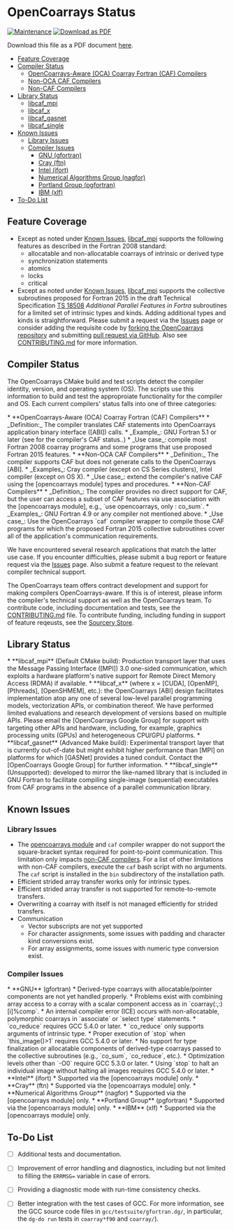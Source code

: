 <a name="top"> </a>

[This document is formatted with GitHub-Flavored Markdown.              ]:#
[For better viewing, including hyperlinks, read it online at            ]:#
[https://github.com/sourceryinstitute/opencoarrays/blob/master/STATUS.md]:#

OpenCoarrays Status
===================

[![Maintenance](https://img.shields.io/maintenance/yes/2017.svg?style=flat-square)](https://github.com/sourceryinstitute/opencoarrays/commits/master)
[![Download as PDF][pdf img]](http://md2pdf.herokuapp.com/sourceryinstitute/opencoarrays/blob/master/STATUS.pdf)

Download this file as a PDF document
[here](http://md2pdf.herokuapp.com/sourceryinstitute/opencoarrays/blob/master/STATUS.pdf).

 *  [Feature Coverage](#feature-coverage)
 *  [Compiler Status](#compiler-status)
     * [OpenCoarrays-Aware (OCA) Coarray Fortran (CAF) Compilers]
     * [Non-OCA CAF Compilers]
     * [Non-CAF Compilers]
 *  [Library Status](#libary-status)
     *  [libcaf_mpi]
     *  [libcaf_x]
     *  [libcaf_gasnet]
     *  [libcaf_single]
 *  [Known Issues](#known-issues)
     * [Library Issues](#library-issues)
     * [Compiler Issues](#compiler-issues)
         * [GNU (gfortran)]
         * [Cray (ftn)]
         * [Intel (ifort)]
         * [Numerical Algorithms Group (nagfor)]
         * [Portland Group (pgfortran)]
         * [IBM (xlf)]
 *  [To-Do List](#to-do-list)

Feature Coverage
----------------

 * Except as noted under [Known Issues], [libcaf_mpi] supports the following features as described
   in the Fortran 2008 standard:
     * allocatable and non-allocatable coarrays of intrinsic or derived type
     * synchronization statements
     * atomics
     * locks
     * critical
 * Except as noted under [Known Issues], [libcaf_mpi] supports the collective
   subroutines proposed for Fortran 2015 in the draft Technical Specification
   [TS 18508] _Additional Parallel Features in Fortra_ subroutines for a limited
   set of intrinsic types and kinds.  Adding additional types and kinds is
   straightforward.  Please submit a request via the [Issues] page or consider
   adding the requisite code by [forking the OpenCoarrays repository] and submitting
   [pull request via GitHub]. Also see [CONTRIBUTING.md] for more information.

Compiler Status
---------------

The OpenCoarrays CMake build and test scripts detect the compiler identity, version, and operating system (OS).  The scripts use this information to build and test the approproiate functionality for the compiler and OS. Each current compilers' status falls into one of three categories:

<a name="oca-caf-compilers">
 * **OpenCoarrays-Aware (OCA) Coarray Fortran (CAF) Compilers**</a>
     * _Definition:_ The compiler translates CAF statements into OpenCoarrays application binary interface ([ABI]) calls.
     * _Example_: GNU Fortran 5.1 or later (see <https://gcc.gnu.org/wiki/Coarray> for the compiler's CAF status..)
     * _Use case_: compile most Fortran 2008 coarray programs and some programs that use proposed Fortran 2015 features.
<a name="non-oca-caf-compilers">
 * **Non-OCA CAF Compilers**</a>
     * _Definition:_ The compiler supports CAF but does not generate calls to the OpenCoarrays [ABI].
     * _Examples_: Cray compiler (except on CS Series clusters), Intel compiler (except on OS X).
     * _Use case_: extend the compiler's native CAF using the [opencoarrays module] types and procedures.
<a name="non-caf-compilers">
 * **Non-CAF Compilers**</a>
     * _Definition_: The compiler provides no direct support for CAF, but the user can access a subset of CAF features via use association with the [opencoarrays module], e.g., `use opencoarrays, only : co_sum`.
     * _Examples_: GNU Fortran 4.9 or any compiler not mentioned above.
     * _Use case_: Use the OpenCoarrays `caf` compiler wrapper to compile those CAF  programs for which the proposed Fortran 2015 collective subroutines cover all of the application's communication requirements.

We have encountered several research applications that match the latter use case.  If you encounter difficulties, please submit a bug report or feature request via the [Issues] page. Also submit a feature request to the relevant compiler technical support.

The OpenCoarrays team offers contract development and support for making compilers OpenCoarrays-aware.  If this is of interest, please inform the compiler's technical support as well as the OpenCoarrays team.   To contribute code, including documentation and tests, see the [CONTRIBUTING.md] file.  To contribute funding, including funding in support of feature reqeusts, see the [Sourcery Store].

Library Status
--------------

<a name="libcaf-mpi">
* **libcaf_mpi**</a> (Default CMake build): Production transport layer that uses
  the Message Passing Interface ([MPI]) 3.0 one-sided communication, which
  exploits a hardware platform's native support for Remote Direct Memory
  Access (RDMA) if available.
<a name="libcaf-x">
* **libcaf_x**</a> (where x = [CUDA], [OpenMP], [Pthreads], [OpenSHMEM], etc.): the
  OpenCoarrays [ABI] design facilitates implementation atop any one of several
  low-level parallel programming models, vectorization APIs, or combination
  thereof. We have performed limited evaluations and research development of
  versions based on multiple APIs.  Please email the [OpenCoarrays Google Group]
  for support with targeting other APIs and hardware, including, for example,
  graphics processing units (GPUs) and heterogeneous CPU/GPU platforms.
<a name="libcaf-gasnet">
* **libcaf_gasnet**</a> (Advanced Make build): Experimental transport layer that
  is currently out-of-date but might exhibit higher performance than [MPI] on
  platforms for which [GASNet] provides a tuned conduit.  Contact the
  [OpenCoarrays Google Group] for further information.
<a name="libcaf-single">
* **libcaf_single**</a> (Unsupported): developed to mirror the like-named library that
  is included in GNU Fortran to facilitate compiling single-image (sequential)
  executables from CAF programs in the absence of a parallel communication library.

Known Issues
------------

### Library Issues ###

* The [opencoarrays module] and `caf` compiler wrapper do not support the square-bracket
  syntax required for point-to-point communication.  This limitation only impacts
  [non-CAF compilers]. For a list of other limitations with non-CAF compilers, execute
  the `caf` bash script with no arguments.  The `caf` script is installed in the `bin`
  subdirectory of the installation path.
* Efficient strided array transfer works only for intrinsic types.
* Efficient strided array transfer is not supported for remote-to-remote transfers.
* Overwriting a coarray with itself is not managed efficiently for strided transfers.
* Communication
     * Vector subscripts are not yet supported
     * For character assignments, some issues with padding and character kind conversions exist.
     * For array assignments, some issues with numeric type conversion exist.


### Compiler Issues ###

<a name="compiler-issues-gnu">
* **GNU** (gfortran)</a>
     * Derived-type coarrays with allocatable/pointer components are not yet handled
       properly.
     * Problems exist with combining array access to a corray with a scalar component
        access as in `coarray(:,:)[i]%comp`.
     * An internal compiler error (ICE) occurs with non-allocatable, polymorphic coarrays
       in `associate` or `select type` statements.
     * `co_reduce` requires GCC 5.4.0 or later.
     * `co_reduce` only supports arguments of intrinsic type.
     * Proper execution of `stop` when `this_image()>1` requires GCC 5.4.0 or later.
     * No support for type finalization or allocatable components of derived-type coarrays
       passed to the collective subroutines (e.g., `co_sum`, `co_reduce`, etc.).
     * Optimization levels other than `-O0` require GCC 5.3.0 or later. 
     * Using `stop` to halt an individual image without halting all images requires GCC 5.4.0 or later. 
<a name="compiler-issues-intel">
* **Intel** (ifort)</a>
     * Supported via the [opencoarrays module]  only.
<a name="compiler-issues-cray">
* **Cray** (ftn) </a>
     * Supported via the [opencoarrays module] only.
<a name="compiler-issues-nag">
* **Numerical Algorithms Group** (nagfor)</a>
     * Supported via the [opencoarrays module] only.
<a name="compiler-issues-pg">
* **Portland Group** (pgfortran)</a>
     * Supported via the [opencoarrays module] only.
<a name="compiler-issues-ibm">
* **IBM** (xlf)</a>
     * Supported via the [opencoarrays module] only.

To-Do List
----------

* [ ] Additional tests and documentation.
* [ ] Improvement of error handling and diagnostics, including but not
      limited to filling the `ERRMSG=` variable in case of errors.
* [ ] Providing a diagnostic mode with run-time consistency checks.
* [ ] Better integration with the test cases of GCC.  For more information,
      see the GCC source code files in `gcc/testsuite/gfortran.dg/`,
      in particular, the `dg-do run` tests in `coarray*f90` and `coarray/`).


[Hyperlinks]:#
   [OpenMP]: http://openmp.org
   [CUDA]: http://www.nvidia.com/object/cuda_home_new.html
   [Pthreads]: https://computing.llnl.gov/tutorials/pthreads/
   [MPI]: http://www.mpi-forum.org
   [OpenSHMEM]: http://openshmem.org
   [GASNet]: https://gasnet.lbl.gov
   [CONTRIBUTING.md]: ./CONTRIBUTING.md
   [OpenCoarrays-Aware (OCA) Coarray Fortran (CAF) Compilers]: #oca-caf-compilers
   [Known Issues]: #known-issues
   [Non-OCA CAF Compilers]: #non-oca-caf-compilers
   [Non-CAF Compilers]: #non-caf-compilers
   [libcaf_mpi]: #libcaf-mpi
   [libcaf_x]: #libcaf-x
   [libcaf_gasnet]:  #libcaf-gasnet
   [libcaf_single]: #libcaf-single
  [GNU (gfortran)]: #compiler-issues-gnu
  [Cray (ftn)]: #compiler-issues-cray
  [Intel (ifort)]: #compiler-issues-intel
  [Numerical Algorithms Group (nagfor)]: #compiler-issues-nag
  [Portland Group (pgfortran)]: #compiler-issues-pg
  [IBM (xlf)]: #compiler-issues-ibm
  [forking the OpenCoarrays repository]: https://github.com/sourceryinstitute/opencoarrays/fork

[TS 18508]: http://isotc.iso.org/livelink/livelink?func=ll&objId=17181227&objAction=Open
[opencoarrays module]: ./src/extensions/opencoarrays.F90
[ABI]: https://gcc.gnu.org/onlinedocs/gfortran/Function-ABI-Documentation.html#Function-ABI-Documentation
[pull requests via GitHub]: https://github.com/sourceryinstitute/opencoarrays/compare
[pull request via GitHub]: https://github.com/sourceryinstitute/opencoarrays/compare
[OpenCoarrays Google Group]: https://groups.google.com/forum/#!forum/opencoarrays
[Sourcery Store]: http://www.sourceryinstitute.org/store
[Issues]: https://github.com/sourceryinstitute/opencoarrays/issues
[pdf img]: https://img.shields.io/badge/PDF-STATUS.md-6C2DC7.svg?style=flat-square "Download as PDF"
